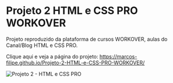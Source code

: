 # Projeto 2 HTML e CSS PRO WORKOVER
 Projeto reproduzido da plataforma de cursos WORKOVER, aulas do Canal/Blog HTML e CSS PRO.
 
Clique aqui e veja a página do projeto: https://marcos-filipe.github.io/Projeto-2-HTML-e-CSS-PRO-WORKOVER/
 
![Projeto 2 - HTML e CSS PRO](https://user-images.githubusercontent.com/88866944/145685597-4c29c1b1-ed6d-41f1-a0f9-4642eb71c892.png)

